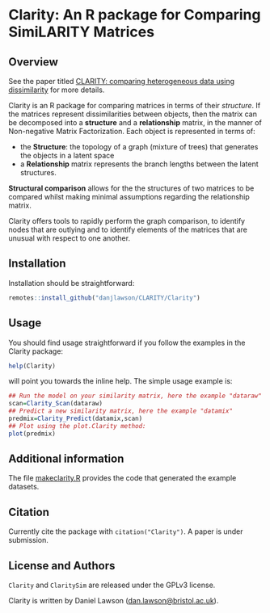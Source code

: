 # Clarity: An R package for Comparing SimiLARITY Matrices

## Overview

See the paper titled [CLARITY: comparing heterogeneous data using dissimilarity](https://royalsocietypublishing.org/doi/10.1098/rsos.202182) for more details.

Clarity is an R package for comparing matrices in terms of their *structure*. If the matrices represent dissimilarities between objects, then the matrix can be decomposed into a **structure** and a **relationship** matrix, in the manner of Non-negative Matrix Factorization. Each object is represented in terms of:

* the **Structure**: the topology of a graph (mixture of trees) that generates the objects in a latent space
* a **Relationship** matrix represents the branch lengths between the latent structures.

**Structural comparison** allows for the the structures of two matrices to be compared whilst making minimal assumptions regarding the relationship matrix.

Clarity offers tools to rapidly perform the graph comparison, to identify nodes that are outlying and to identify elements of the matrices that are unusual with respect to one another.

## Installation

Installation should be straightforward:

```R
remotes::install_github("danjlawson/CLARITY/Clarity")
```

## Usage

You should find usage straightforward if you follow the examples in the Clarity package:
```R
help(Clarity)
```
will point you towards the inline help. The simple usage example is:
```R
## Run the model on your similarity matrix, here the example "dataraw"
scan=Clarity_Scan(dataraw)
## Predict a new similarity matrix, here the example "datamix"
predmix=Clarity_Predict(datamix,scan)
## Plot using the plot.Clarity method:
plot(predmix)
```

## Additional information

The file [makeclarity.R](makeclarity.R) provides the code that generated the example datasets.

## Citation

Currently cite the package with `citation("Clarity")`. A paper is under submission.

## License and Authors

`Clarity` and `ClaritySim` are released under the GPLv3 license.

Clarity is written by Daniel Lawson (dan.lawson@bristol.ac.uk).
